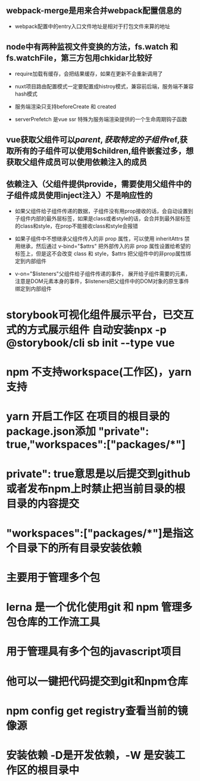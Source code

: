 ## webpack-merge是用来合并webpack配置信息的

* webpack配置中的entry入口文件地址是相对于打包文件来算的地址

## node中有两种监视文件变换的方法，fs.watch 和 fs.watchFile，第三方包用chkidar比较好

* require加载有缓存，会把结果缓存，如果在更新不会重新调用了

* nuxt项目路由配置模式一定要配置成histroy模式，兼容前后端，服务端不兼容hash模式

* 服务端渲染只支持beforeCreate 和 created 

* serverPrefetch 是vue ssr 特殊为服务端渲染提供的一个生命周期钩子函数 

## vue获取父组件可以$parent,获取特定的子组件$ref,获取所有的子组件可以使用$children,组件嵌套过多，想获取父组件成员可以使用依赖注入的成员
## 依赖注入（父组件提供provide，需要使用父组件中的子组件成员使用inject注入）不是响应性的
 
* 如果父组件给子组件传递的数据，子组件没有用prop接收的话，会自动设置到子组件内部的最外层标签，如果是class或者style的话，会合并到最外层标签的class和style，在prop不能接收class和style会报错

* 如果子组件中不想继承父组件传入的非 prop 属性，可以使用 inheritAttrs 禁用继承，然后通过 v-bind="$attrs" 把外部传入的非 prop 属性设置给希望的标签上，但是这不会改变 class 和 style，$attrs 把父组件中的非prop属性绑定到内部组件

* v-on="$listeners"父组件给子组件传递的事件， 展开给子组件需要的元素，注意是DOM元素本身的事件，$listeners把父组件中的DOM对象的原生事件绑定到内部组件 

# storybook可视化组件展示平台，已交互式的方式展示组件 自动安装npx -p @storybook/cli sb init --type vue

# npm 不支持workspace(工作区)，yarn 支持 
# yarn 开启工作区 在项目的根目录的package.json添加  "private": true,"workspaces":["packages/*"]
# private": true意思是以后提交到github或者发布npm上时禁止把当前目录的根目录的内容提交
# "workspaces":["packages/*"]是指这个目录下的所有目录安装依赖
# 主要用于管理多个包

# lerna 是一个优化使用git 和 npm 管理多包仓库的工作流工具
# 用于管理具有多个包的javascript项目
# 他可以一键把代码提交到git和npm仓库

# npm config get registry查看当前的镜像源

# 安装依赖 -D是开发依赖，-W 是安装工作区的根目录中

# 